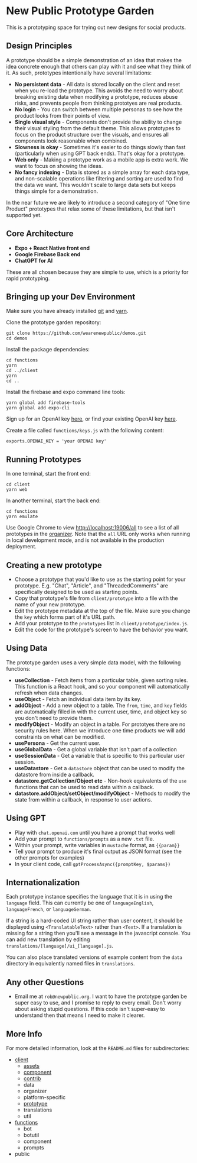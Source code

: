 # New Public Prototype Garden

This is a prototyping space for trying out new designs for social products.

## Design Principles

A prototype should be a simple demonstration of an idea that makes the idea concrete enough that others can play with it and see what they think of it. As such, prototypes intentionally have several limitations:

* **No persistent data** - All data is stored locally on the client and reset when you re-load the prototype. This avoids the need to worry about breaking existing data when modifying a prototype, reduces abuse risks, and prevents people from thinking prototyes are real products.
* **No login** - You can switch between multiple personas to see how the product looks from their points of view.
* **Single visual style** - Components don't provide the ability to change their visual styling from the default theme. This allows prototypes to focus on the product structure over the visuals, and ensures all components look reasonable when combined.
* **Slowness is okay** - Sometimes it's easier to do things slowly than fast (particularly when using GPT back ends). That's okay for a prototype.
* **Web only** - Making a prototype work as a mobile app is extra work. We want to focus on showing the ideas. 
* **No fancy indexing** - Data is stored as a simple array for each data type, and non-scalable operations like filtering and sorting are used to find the data we want. This wouldn't scale to large data sets but keeps things simple for a demonstration.

In the near future we are likely to introduce a second category of "One time Product" prototypes that relax some of these limitations, but that isn't supported yet.


## Core Architecture

* **Expo + React Native front end**  
* **Google Firebase Back end** 
* **ChatGPT for AI**

These are all chosen because they are simple to use, which is a priority for rapid prototyping.


## Bringing up your Dev Environment

Make sure you have already installed [git](https://github.com/git-guides/install-git) and [yarn](https://classic.yarnpkg.com/lang/en/docs/install).

Clone the prototype garden repository:
```
git clone https://github.com/wearenewpublic/demos.git
cd demos
```

Install the package dependencies:
```
cd functions
yarn
cd ../client
yarn 
cd ..
```

Install the firebase and expo command line tools:
```
yarn global add firebase-tools
yarn global add expo-cli
```

Sign up for an OpenAI key [here](https://openai.com/blog/openai-api), or find your existing OpenAI key [here](https://platform.openai.com/account/api-keys).

Create a file called `functions/keys.js` with the following content:
```
exports.OPENAI_KEY = 'your OPENAI key'
```


## Running Prototypes

In one terminal, start the front end:
```
cd client
yarn web
```

In another terminal, start the back end:
```
cd functions
yarn emulate
```

Use Google Chrome to view [http://localhost:19006/all](http://localhost:19006/all) to see a list of all prototypes in the [organizer](client/organizer/README.md). Note that the `all` URL only works when running in local development mode, and is not available in the production deployment.


## Creating a new prototype

* Choose a prototype that you'd like to use as the starting point for your prototype. E.g. "Chat", "Article", and "ThreadedComments" are specifically designed to be used as starting points.
* Copy that prototype's file from `client/prototype` into a file with the name of your new prototype.
* Edit the prototype metadata at the top of the file. Make sure you change the `key` which forms part of it's URL path.
* Add your prototype to the `prototypes` list in `client/prototype/index.js`.
* Edit the code for the prototype's screen to have the behavior you want.


## Using Data

The prototype garden uses a very simple data model, with the following functions:
* **useCollection** - Fetch items from a particular table, given sorting rules. This function is a React hook, and so your component will automatically refresh when data changes.
* **useObject** - Fetch an individual data item by its key.
* **addObject** - Add a new object to a table. The `from`, `time`, and `key` fields are automatically filled in with the current user, time, and object key so you don't need to provide them. 
* **modifyObject** - Modify an object in a table. For prototyes there are no security rules here. When we introduce one time products we will add constraints on what can be modified.
* **usePersona** - Get the current user.
* **useGlobalData** - Get a global variable that isn't part of a collection
* **useSessionData** - Get a variable that is specific to this particular user session.
* **useDatastore** - Get a `datastore` object that can be used to modify the datastore from inside a callback.
* **datastore.getCollection/Object etc** - Non-hook equivalents of the `use` functions that can be used to read data within a callback.
* **datastore.addObject/setObject/modifyObject** - Methods to modify the state from within a callback, in response to user actions.


## Using GPT 

* Play with `chat.openai.com` until you have a prompt that works well
* Add your prompt to `functions/prompts` as a new `.txt` file.
* Within your prompt, write variables in `mustache` format, as `{{param}}`
* Tell your prompt to produce it's final output as JSON format (see the other prompts for examples)
* In your client code, call `gptProcessAsync({promptKey, $params})` 


## Internationalization

Each prototype instance specifies the language that it is in using the `language` field. This can currently be one of `languageEnglish`, `languageFrench`, or `languageGerman`.

If a string is a hard-coded UI string rather than user content, it should be displayed using `<TranslatableText>` rather than `<Text>`. If a translation is missing for a string then you'll see a message in the javascript console. You can add new translation by editing `translations/[language]/ui_[language].js`.

You can also place translated versions of example content from the `data` directory in equivalently named files in `translations`.


## Any other Questions
 
 * Email me at `rob@newpublic.org`. I want to have the prototype garden be super easy to use, and I promise to reply to every email. Don't worry about asking stupid questions. If this code isn't super-easy to understand then that means I need to make it clearer.


## More Info

For more detailed information, look at the `README.md` files for subdirectories:

* [client](client/README.md)
    * [assets](client/assets/README.md)
    * [component](client/component/README.md)
    * [contrib](client/contrib/README.md)
    * data
    * organizer
    * platform-specific
    * [prototype](client/prototype/README.md)
    * translations
    * util
* [functions](functions/README.md)
    * bot
    * botutil
    * component
    * prompts
* public

